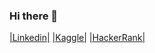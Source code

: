 ### Hi there 👋
[|Linkedin|](https://www.linkedin.com/in/himanshu-sekhar-panigrahi-4830a4255/)
[|Kaggle|](https://www.kaggle.com/himanshupanigrahi)
[|HackerRank|](https://www.hackerrank.com/himanshu86panig1)
<!--
**himanshu9178/himanshu9178** is a ✨ _special_ ✨ repository because its `README.md` (this file) appears on your GitHub profile.

Here are some ideas to get you started:

- 🔭 I’m currently working on ...
- 🌱 I’m currently learning ...
- 👯 I’m looking to collaborate on ...
- 🤔 I’m looking for help with ...
- 💬 Ask me about ...
- 📫 How to reach me: ...
- 😄 Pronouns: ...
- ⚡ Fun fact: ...
-->
